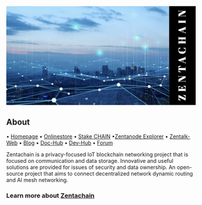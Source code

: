 <body>
<img src="https://github.com/ZentaChain/.github/blob/main/assets/zentachain_github.png">
</body>

## About

• [Homepage](https://zentachain.io) • [Onlinestore](https://zentanode.com) • [Stake CHAIN](https://staking.zentachain.io) •[Zentanode Explorer](https://explorer.zentanode.com) • [Zentalk-Web](https://zentalk.chat) • [Blog](https://zentachain.blog) • [Doc-Hub](https://docs.zentachain.io) • [Dev-Hub](https://dev.zentachain.io) • [Forum](http://forum.zentanode.com)

Zentachain is a privacy-focused IoT blockchain networking project that is focused on communication and data storage. Innovative and useful solutions are provided for issues of security and data ownership. An open-source project that aims to connect decentralized network dynamic routing and AI mesh networking.
  
### Learn more about [Zentachain](https://github.com/ZentaChain/Zentachain)
